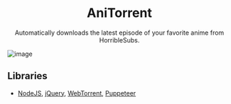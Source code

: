 <h1 align="center">AniTorrent</h1>

<p align="center">Automatically downloads the latest episode of your favorite anime from HorribleSubs.</p>

<img src="https://i.imgur.com/LxpLI6A.jpg" alt="image">

## Libraries
* [NodeJS](https://nodejs.org), [jQuery](https://jquery.com/), [WebTorrent](https://github.com/webtorrent/webtorrent), [Puppeteer](https://github.com/GoogleChrome/puppeteer)
